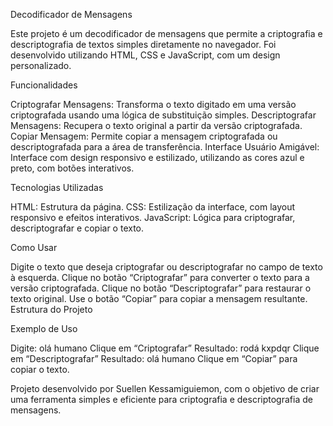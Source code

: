 Decodificador de Mensagens

Este projeto é um decodificador de mensagens que permite a criptografia e descriptografia de textos simples diretamente no navegador. 
Foi desenvolvido utilizando HTML, CSS e JavaScript, com um design personalizado.

Funcionalidades

Criptografar Mensagens: Transforma o texto digitado em uma versão criptografada usando uma lógica de substituição simples.
Descriptografar Mensagens: Recupera o texto original a partir da versão criptografada.
Copiar Mensagem: Permite copiar a mensagem criptografada ou descriptografada para a área de transferência.
Interface Usuário Amigável: Interface com design responsivo e estilizado, utilizando as cores azul e preto, com botões interativos.

Tecnologias Utilizadas

HTML: Estrutura da página.
CSS: Estilização da interface, com layout responsivo e efeitos interativos.
JavaScript: Lógica para criptografar, descriptografar e copiar o texto.

Como Usar

Digite o texto que deseja criptografar ou descriptografar no campo de texto à esquerda.
Clique no botão “Criptografar” para converter o texto para a versão criptografada.
Clique no botão “Descriptografar” para restaurar o texto original.
Use o botão “Copiar” para copiar a mensagem resultante.
Estrutura do Projeto


Exemplo de Uso

Digite: olá humano
Clique em “Criptografar”
Resultado: rodá kxpdqr
Clique em “Descriptografar”
Resultado: olá humano
Clique em “Copiar” para copiar o texto.


Projeto desenvolvido por Suellen Kessamiguiemon, com o objetivo de criar uma ferramenta simples e eficiente para criptografia e descriptografia de mensagens.

